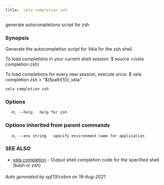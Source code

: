 ```yaml
---
title:  vela completion zsh
---
```


generate autocompletions script for zsh

### Synopsis

Generate the autocompletion script for Vela for the zsh shell.

To load completions in your current shell session:
$ source <(vela completion zsh)

To load completions for every new session, execute once:
$ vela completion zsh > "${fpath[1]}/_vela"


```
vela completion zsh
```

### Options

```
  -h, --help   help for zsh
```

### Options inherited from parent commands

```
  -e, --env string   specify environment name for application
```

### SEE ALSO

* [vela completion](vela_completion)	 - Output shell completion code for the specified shell (bash or zsh)

###### Auto generated by spf13/cobra on 19-Aug-2021
